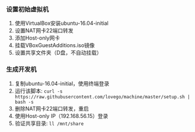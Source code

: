### 设置初始虚拟机
1. 使用VirtualBox安装ubuntu-16.04-initial
2. 设置NAT网卡22端口转发
3. 添加Host-only网卡
4. 挂载VBoxGuestAdditions.iso镜像
5. 设置共享文件夹（D盘，不自动挂载）

### 生成开发机
1. 复制ubuntu-16.04-initial，使用终端登录
2. 运行该脚本: `curl -s https://raw.githubusercontent.com/lovego/machine/master/setup.sh | bash -s`
3. 删除NAT网卡22端口转发，重启
4. 使用Host-only IP（192.168.56.15）登录
5. 验证共享目录: `ll /mnt/share`

